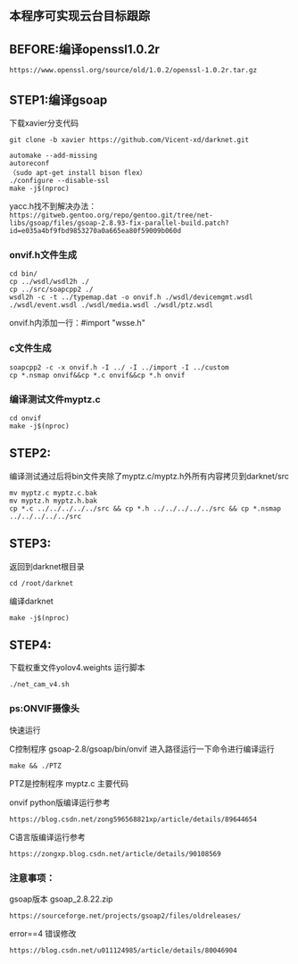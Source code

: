 ## 本程序可实现云台目标跟踪
## BEFORE:编译openssl1.0.2r
```
https://www.openssl.org/source/old/1.0.2/openssl-1.0.2r.tar.gz
```
## STEP1:编译gsoap
下载xavier分支代码
```
git clone -b xavier https://github.com/Vicent-xd/darknet.git
```
```
automake --add-missing
autoreconf
（sudo apt-get install bison flex）
./configure --disable-ssl
make -j$(nproc)
```
yacc.h找不到解决办法：
```https://gitweb.gentoo.org/repo/gentoo.git/tree/net-libs/gsoap/files/gsoap-2.8.93-fix-parallel-build.patch?id=e035a4bf9fbd9853270a0a665ea80f59009b060d```
### onvif.h文件生成
```
cd bin/
cp ../wsdl/wsdl2h ./
cp ../src/soapcpp2 ./
wsdl2h -c -t ../typemap.dat -o onvif.h ./wsdl/devicemgmt.wsdl ./wsdl/event.wsdl ./wsdl/media.wsdl ./wsdl/ptz.wsdl
```
onvif.h内添加一行：#import "wsse.h"

### c文件生成
```
soapcpp2 -c -x onvif.h -I ../ -I ../import -I ../custom
cp *.nsmap onvif&&cp *.c onvif&&cp *.h onvif
```
### 编译测试文件myptz.c
```
cd onvif
make -j$(nproc)
```

## STEP2:
编译测试通过后将bin文件夹除了myptz.c/myptz.h外所有内容拷贝到darknet/src
```
mv myptz.c myptz.c.bak
mv myptz.h myptz.h.bak
cp *.c ../../../../../src && cp *.h ../../../../../src && cp *.nsmap ../../../../../src
```
## STEP3:
返回到darknet根目录
```
cd /root/darknet
```
编译darknet
```
make -j$(nproc)
```
## STEP4:
下载权重文件yolov4.weights
运行脚本
```
./net_cam_v4.sh 
```
### ps:ONVIF摄像头
快速运行

C控制程序 gsoap-2.8/gsoap/bin/onvif
进入路径运行一下命令进行编译运行
```
make && ./PTZ
```
PTZ是控制程序
myptz.c 主要代码

onvif python版编译运行参考
```
https://blog.csdn.net/zong596568821xp/article/details/89644654
```
C语言版编译运行参考
```
https://zongxp.blog.csdn.net/article/details/90108569
```
### 注意事项：
gsoap版本 gsoap_2.8.22.zip
```
https://sourceforge.net/projects/gsoap2/files/oldreleases/
```
error==4 错误修改
```
https://blog.csdn.net/u011124985/article/details/80046904
```
